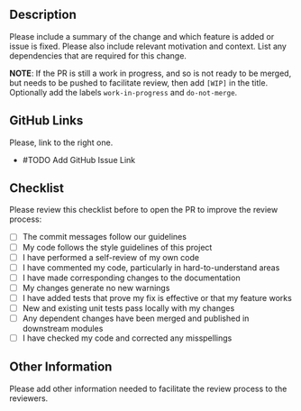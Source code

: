 ## Description

Please include a summary of the change and which feature is added or issue is fixed. Please also include
relevant motivation and context. List any dependencies that are required for this change.

**NOTE**: If the PR is still a work in progress, and so is not ready to be merged, but needs to be pushed to
facilitate review, then add `[WIP]` in the title. Optionally add the labels `work-in-progress` and `do-not-merge`.

## GitHub Links

Please, link to the right one.

- #TODO Add GitHub Issue Link

## Checklist

Please review this checklist before to open the PR to improve the review process:

- [ ] The commit messages follow our guidelines
- [ ] My code follows the style guidelines of this project
- [ ] I have performed a self-review of my own code
- [ ] I have commented my code, particularly in hard-to-understand areas
- [ ] I have made corresponding changes to the documentation
- [ ] My changes generate no new warnings
- [ ] I have added tests that prove my fix is effective or that my feature works
- [ ] New and existing unit tests pass locally with my changes
- [ ] Any dependent changes have been merged and published in downstream modules
- [ ] I have checked my code and corrected any misspellings

## Other Information

Please add other information needed to facilitate the review process to the reviewers.
